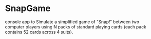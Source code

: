 # SnapGame
console app to Simulate a simplified game of "Snap!" between two computer players using N packs of standard playing cards (each pack contains 52 cards across 4 suits).
